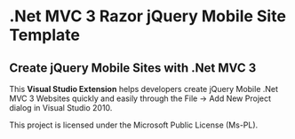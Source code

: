 # .Net MVC 3 Razor jQuery Mobile Site Template 

## Create jQuery Mobile Sites with .Net MVC 3

This **Visual Studio Extension** helps developers create jQuery Mobile .Net MVC 3 Websites quickly and easily through the File -> Add New Project dialog in Visual Studio 2010.

This project is licensed under the Microsoft Public License (Ms-PL).